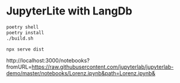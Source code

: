 # JupyterLite with LangDb
```bash
poetry shell
poetry install
./build.sh

npx serve dist
```

http://localhost:3000/notebooks?fromURL=https://raw.githubusercontent.com/jupyterlab/jupyterlab-demo/master/notebooks/Lorenz.ipynb&path=Lorenz.ipynb&